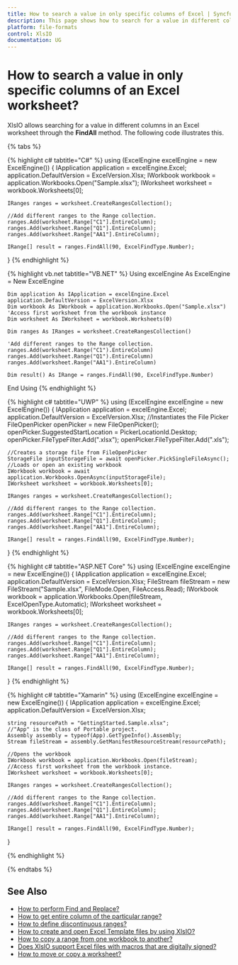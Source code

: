 ```yaml
---
title: How to search a value in only specific columns of Excel | Syncfusion
description: This page shows how to search for a value in different columns in an Excel worksheet using the Syncfusion .NET Excel library (XlsIO).
platform: file-formats
control: XlsIO
documentation: UG
---
```


# How to search a value in only specific columns of an Excel worksheet?
XlsIO allows searching for a value in different columns in an Excel worksheet through the **FindAll** method. The following code illustrates this.

{% tabs %}  

{% highlight c# tabtitle="C#" %}
using (ExcelEngine excelEngine = new ExcelEngine())
{
    IApplication application = excelEngine.Excel;
    application.DefaultVersion = ExcelVersion.Xlsx;
    IWorkbook workbook = application.Workbooks.Open("Sample.xlsx");
    IWorksheet worksheet = workbook.Worksheets[0];
                               
    IRanges ranges = worksheet.CreateRangesCollection();

    //Add different ranges to the Range collection.
    ranges.Add(worksheet.Range["C1"].EntireColumn);
    ranges.Add(worksheet.Range["Q1"].EntireColumn);
    ranges.Add(worksheet.Range["AA1"].EntireColumn);

    IRange[] result = ranges.FindAll(90, ExcelFindType.Number);
   
}
{% endhighlight %}

{% highlight vb.net tabtitle="VB.NET" %}
Using excelEngine As ExcelEngine = New ExcelEngine

    Dim application As IApplication = excelEngine.Excel
    application.DefaultVersion = ExcelVersion.Xlsx
    Dim workbook As IWorkbook = application.Workbooks.Open("Sample.xlsx")
    'Access first worksheet from the workbook instance
    Dim worksheet As IWorksheet = workbook.Worksheets(0)

    Dim ranges As IRanges = worksheet.CreateRangesCollection()

    'Add different ranges to the Range collection.
    ranges.Add(worksheet.Range("C1").EntireColumn)
    ranges.Add(worksheet.Range("Q1").EntireColumn)
    ranges.Add(worksheet.Range("AA1").EntireColumn)

    Dim result() As IRange = ranges.FindAll(90, ExcelFindType.Number)

End Using
{% endhighlight %}

{% highlight c# tabtitle="UWP" %}
using (ExcelEngine excelEngine = new ExcelEngine())
{
    IApplication application = excelEngine.Excel;
    application.DefaultVersion = ExcelVersion.Xlsx;
    //Instantiates the File Picker
    FileOpenPicker openPicker = new FileOpenPicker();
    openPicker.SuggestedStartLocation = PickerLocationId.Desktop;
    openPicker.FileTypeFilter.Add(".xlsx");
    openPicker.FileTypeFilter.Add(".xls");

    //Creates a storage file from FileOpenPicker
    StorageFile inputStorageFile = await openPicker.PickSingleFileAsync();
    //Loads or open an existing workbook
    IWorkbook workbook = await application.Workbooks.OpenAsync(inputStorageFile);
    IWorksheet worksheet = workbook.Worksheets[0];

    IRanges ranges = worksheet.CreateRangesCollection();

    //Add different ranges to the Range collection.
    ranges.Add(worksheet.Range["C1"].EntireColumn);
    ranges.Add(worksheet.Range["Q1"].EntireColumn);
    ranges.Add(worksheet.Range["AA1"].EntireColumn);

    IRange[] result = ranges.FindAll(90, ExcelFindType.Number);
}
{% endhighlight %}

{% highlight c# tabtitle="ASP.NET Core" %}
using (ExcelEngine excelEngine = new ExcelEngine())
{
    IApplication application = excelEngine.Excel;
    application.DefaultVersion = ExcelVersion.Xlsx;
    FileStream fileStream = new FileStream("Sample.xlsx", FileMode.Open, FileAccess.Read);
    IWorkbook workbook = application.Workbooks.Open(fileStream, ExcelOpenType.Automatic);
    IWorksheet worksheet = workbook.Worksheets[0];

    IRanges ranges = worksheet.CreateRangesCollection();

    //Add different ranges to the Range collection.
    ranges.Add(worksheet.Range["C1"].EntireColumn);
    ranges.Add(worksheet.Range["Q1"].EntireColumn);
    ranges.Add(worksheet.Range["AA1"].EntireColumn);

    IRange[] result = ranges.FindAll(90, ExcelFindType.Number);
}
{% endhighlight %}

{% highlight c# tabtitle="Xamarin" %}
using (ExcelEngine excelEngine = new ExcelEngine())
{
    IApplication application = excelEngine.Excel;
    application.DefaultVersion = ExcelVersion.Xlsx;

    string resourcePath = "GettingStarted.Sample.xlsx";
    //"App" is the class of Portable project.
    Assembly assembly = typeof(App).GetTypeInfo().Assembly;
    Stream fileStream = assembly.GetManifestResourceStream(resourcePath);

    //Opens the workbook 
    IWorkbook workbook = application.Workbooks.Open(fileStream);
    //Access first worksheet from the workbook instance.
    IWorksheet worksheet = workbook.Worksheets[0];

    IRanges ranges = worksheet.CreateRangesCollection();

    //Add different ranges to the Range collection.
    ranges.Add(worksheet.Range["C1"].EntireColumn);
    ranges.Add(worksheet.Range["Q1"].EntireColumn);
    ranges.Add(worksheet.Range["AA1"].EntireColumn);

    IRange[] result = ranges.FindAll(90, ExcelFindType.Number);
}

{% endhighlight %}

{% endtabs %}  

## See Also

* [How to perform Find and Replace?](https://help.syncfusion.com/file-formats/xlsio/worksheet-cells-manipulation#find-and-replace)
* [How to get entire column of the particular range?](https://help.syncfusion.com/file-formats/xlsio/worksheet-cells-manipulation#entire-column)
* [How to define discontinuous ranges?](https://help.syncfusion.com/file-formats/xlsio/faqs/how-to-define-discontinuous-ranges)
* [How to create and open Excel Template files by using XlsIO?](how-to-create-and-open-excel-template-files-by-using-xlsio)
* [How to copy a range from one workbook to another?](how-to-copy-a-range-from-one-workbook-to-another)
* [Does XlsIO support Excel files with macros that are digitally signed?](does-xlsio-support-excel-files-with-macros-that-are-digitally-signed)
* [How to move or copy a worksheet?](https://help.syncfusion.com/file-formats/xlsio/working-with-excel-worksheet#move-or-copy-a-worksheet)
